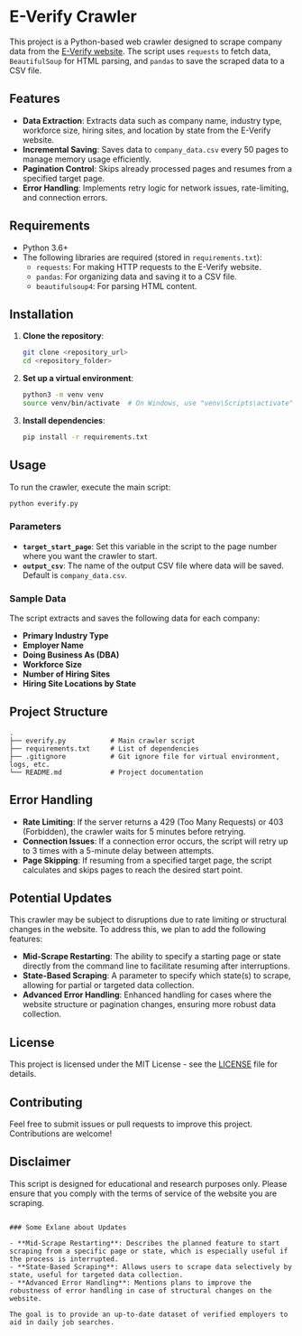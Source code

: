 
# E-Verify Crawler

This project is a Python-based web crawler designed to scrape company data from the [E-Verify website](https://www.e-verify.gov/). The script uses `requests` to fetch data, `BeautifulSoup` for HTML parsing, and `pandas` to save the scraped data to a CSV file.

## Features

- **Data Extraction**: Extracts data such as company name, industry type, workforce size, hiring sites, and location by state from the E-Verify website.
- **Incremental Saving**: Saves data to `company_data.csv` every 50 pages to manage memory usage efficiently.
- **Pagination Control**: Skips already processed pages and resumes from a specified target page.
- **Error Handling**: Implements retry logic for network issues, rate-limiting, and connection errors.

## Requirements

- Python 3.6+
- The following libraries are required (stored in `requirements.txt`):
  - `requests`: For making HTTP requests to the E-Verify website.
  - `pandas`: For organizing data and saving it to a CSV file.
  - `beautifulsoup4`: For parsing HTML content.

## Installation

1. **Clone the repository**:
   ```bash
   git clone <repository_url>
   cd <repository_folder>
   ```

2. **Set up a virtual environment**:
   ```bash
   python3 -m venv venv
   source venv/bin/activate  # On Windows, use "venv\Scripts\activate"
   ```

3. **Install dependencies**:
   ```bash
   pip install -r requirements.txt
   ```

## Usage

To run the crawler, execute the main script:

```bash
python everify.py
```

### Parameters

- **`target_start_page`**: Set this variable in the script to the page number where you want the crawler to start.
- **`output_csv`**: The name of the output CSV file where data will be saved. Default is `company_data.csv`.

### Sample Data

The script extracts and saves the following data for each company:

- **Primary Industry Type**
- **Employer Name**
- **Doing Business As (DBA)**
- **Workforce Size**
- **Number of Hiring Sites**
- **Hiring Site Locations by State**

## Project Structure

```
.
├── everify.py           # Main crawler script
├── requirements.txt     # List of dependencies
├── .gitignore           # Git ignore file for virtual environment, logs, etc.
└── README.md            # Project documentation
```

## Error Handling

- **Rate Limiting**: If the server returns a 429 (Too Many Requests) or 403 (Forbidden), the crawler waits for 5 minutes before retrying.
- **Connection Issues**: If a connection error occurs, the script will retry up to 3 times with a 5-minute delay between attempts.
- **Page Skipping**: If resuming from a specified target page, the script calculates and skips pages to reach the desired start point.

## Potential Updates

This crawler may be subject to disruptions due to rate limiting or structural changes in the website. To address this, we plan to add the following features:

- **Mid-Scrape Restarting**: The ability to specify a starting page or state directly from the command line to facilitate resuming after interruptions.
- **State-Based Scraping**: A parameter to specify which state(s) to scrape, allowing for partial or targeted data collection.
- **Advanced Error Handling**: Enhanced handling for cases where the website structure or pagination changes, ensuring more robust data collection.

## License

This project is licensed under the MIT License - see the [LICENSE](LICENSE) file for details.

## Contributing

Feel free to submit issues or pull requests to improve this project. Contributions are welcome!

## Disclaimer

This script is designed for educational and research purposes only. Please ensure that you comply with the terms of service of the website you are scraping.
```

### Some Exlane about Updates 

- **Mid-Scrape Restarting**: Describes the planned feature to start scraping from a specific page or state, which is especially useful if the process is interrupted.
- **State-Based Scraping**: Allows users to scrape data selectively by state, useful for targeted data collection.
- **Advanced Error Handling**: Mentions plans to improve the robustness of error handling in case of structural changes on the website.

The goal is to provide an up-to-date dataset of verified employers to aid in daily job searches.